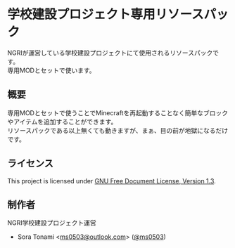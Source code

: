 # 学校建設プロジェクト専用リソースパック
NGRIが運営している学校建設プロジェクトにて使用されるリソースパックです。  
専用MODとセットで使います。

## 概要
専用MODとセットで使うことでMinecraftを再起動することなく簡単なブロックやアイテムを追加することができます。  
リソースパックである以上無くても動きますが、まぁ、目の前が地獄になるだけです。

## ライセンス
This project is licensed under [GNU Free Document License, Version 1.3](https://www.gnu.org/licenses/fdl-1.3.html).

## 制作者
NGRI学校建設プロジェクト運営

- Sora Tonami &lt;ms0503@outlook.com&gt; ([@ms0503](https://github.com/ms0503/))

